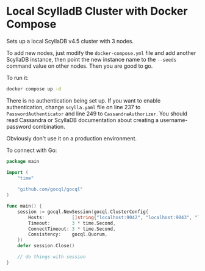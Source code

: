 # Local ScylladB Cluster with Docker Compose

Sets up a local ScyllaDB v4.5 cluster with 3 nodes.

To add new nodes, just modify the `docker-compose.yml` file and add another ScyllaDB instance,
then point the new instance name to the `--seeds` command value on other nodes. Then you are
good to go.

To run it:

```sh
docker compose up -d
```

There is no authentication being set up. If you want to enable authentication, change `scylla.yaml`
file on line 237 to `PasswordAuthenticator` and line 249 to `CassandraAuthorizer`. You should read
Cassandra or ScyllaDB documentation about creating a username-password combination.

Obviously don't use it on a production environment.

To connect with Go:

```go
package main

import (
    "time"
    
    "github.com/gocql/gocql"
)

func main() {
    session := gocql.NewSession(gocql.ClusterConfig{
        Hosts:          []string{"localhost:9042", "localhost:9043", "localhost:9044"},
        Timeout:        3 * time.Second,
		ConnectTimeout: 3 * time.Second,
        Consistency:    gocql.Quorum,
    })
    defer session.Close()

    // do things with session
}
```